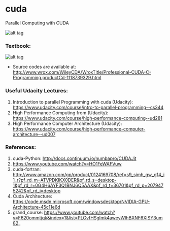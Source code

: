 # cuda
Parallel Computing with CUDA

![alt tag](https://upload.wikimedia.org/wikipedia/commons/d/d7/NVIDIA-CUDA.jpg)

### Textbook:
![alt tag](http://media.wiley.com/product_data/coverImage300/29/11187393/1118739329.jpg)

* Source codes are available at: http://www.wrox.com/WileyCDA/WroxTitle/Professional-CUDA-C-Programming.productCd-1118739329.html

### Useful Udacity Lectures: 
1. Introduction to parallel Programming with cuda (Udacity): https://www.udacity.com/course/intro-to-parallel-programming--cs344
2. High Performance Computing from (Udacity): https://www.udacity.com/course/high-performance-computing--ud281
3. High Performance Computer Architecture (Udacity): https://www.udacity.com/course/high-performance-computer-architecture--ud007


### References:
1. cuda-Python: http://docs.continuum.io/numbapro/CUDAJit
2. https://www.youtube.com/watch?v=HO1FeWAFVuw
3. cuda-fortran: http://www.amazon.com/gp/product/0124169708/ref=s9_simh_gw_g14_i1_r?pf_rd_m=ATVPDKIKX0DER&pf_rd_s=desktop-1&pf_rd_r=0G4H6AYF3Q1BNJ6Q5AAX&pf_rd_t=36701&pf_rd_p=2079475242&pf_rd_i=desktop
4. Cuda Architecture: https://code.msdn.microsoft.com/windowsdesktop/NVIDIA-GPU-Architecture-45c11e6d
5. grand_course: https://www.youtube.com/watch?v=F620ommtjqk&index=1&list=PLGvfHSgImk4aweyWlhBXNF6XISY3um82_



